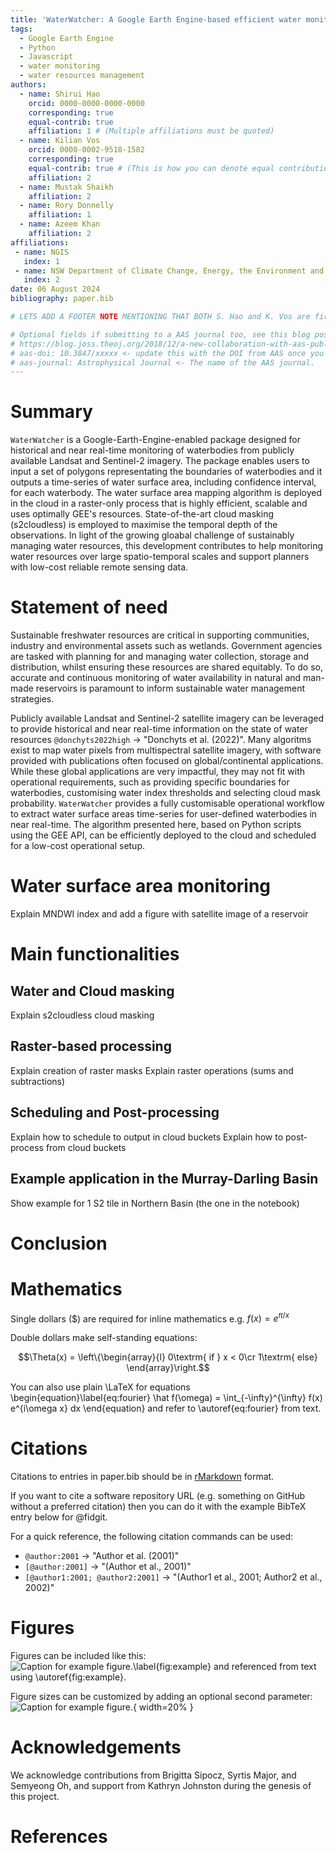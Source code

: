 ```yaml
---
title: 'WaterWatcher: A Google Earth Engine-based efficient water monitoring tool'
tags:
  - Google Earth Engine
  - Python
  - Javascript
  - water monitoring
  - water resources management
authors:
  - name: Shirui Hao
    orcid: 0000-0000-0000-0000
    corresponding: true
    equal-contrib: true
    affiliation: 1 # (Multiple affiliations must be quoted)
  - name: Kilian Vos
    orcid: 0000-0002-9518-1582
    corresponding: true
    equal-contrib: true # (This is how you can denote equal contributions between multiple authors)
    affiliation: 2
  - name: Mustak Shaikh
    affiliation: 2
  - name: Rory Donnelly
    affiliation: 1
  - name: Azeem Khan
    affiliation: 2
affiliations:
 - name: NGIS
   index: 1
 - name: NSW Department of Climate Change, Energy, the Environment and Water
   index: 2
date: 06 August 2024
bibliography: paper.bib

# LETS ADD A FOOTER NOTE MENTIONING THAT BOTH S. Hao and K. Vos are first authors and have equally contributed.

# Optional fields if submitting to a AAS journal too, see this blog post:
# https://blog.joss.theoj.org/2018/12/a-new-collaboration-with-aas-publishing
# aas-doi: 10.3847/xxxxx <- update this with the DOI from AAS once you know it.
# aas-journal: Astrophysical Journal <- The name of the AAS journal.
---
```


# Summary

`WaterWatcher` is a Google-Earth-Engine-enabled package designed for historical and near real-time monitoring of waterbodies from publicly available Landsat and Sentinel-2 imagery. The package enables users to input a set of polygons representating the boundaries of waterbodies and it outputs a time-series of water surface area, including confidence interval, for each waterbody. The water surface area mapping algorithm is deployed in the cloud in a raster-only process that is highly efficient, scalable and uses optimally GEE's resources. State-of-the-art cloud masking (s2cloudless) is employed to maximise the temporal depth of the observations. In light of the growing gloabal challenge of sustainably managing water resources, this development contributes to help monitoring water resources over large spatio-temporal scales and support planners with low-cost reliable remote sensing data.

# Statement of need

Sustainable freshwater resources are critical in supporting communities, industry and environmental assets such as wetlands. Government agencies are tasked with planning for and managing water collection, storage and distribution, whilst ensuring these resources are shared equitably. To do so, accurate and continuous monitoring of water availability in natural and man-made reservoirs is paramount to inform sustainable water management strategies.

Publicly available Landsat and Sentinel-2 satellite imagery can be leveraged to provide historical and near real-time information on the state of water resources `@donchyts2022high`  ->  "Donchyts et al. (2022)". Many algoritms exist to map water pixels from multispectral satellite imagery, with software provided with publications often focused on global/continental applications. While these global applications are very impactful, they may not fit with operational requirements, such as providing specific boundaries for waterbodies, customising water index thresholds and selecting cloud mask probability. `WaterWatcher` provides a fully customisable operational workflow to extract water surface areas time-series for user-defined waterbodies in near real-time. The algorithm presented here, based on Python scripts using the GEE API, can be efficiently deployed to the cloud and scheduled for a low-cost operational setup. 

# Water surface area monitoring

Explain MNDWI index and add a figure with satellite image of a reservoir

# Main functionalities

## Water and Cloud masking

Explain s2cloudless cloud masking

## Raster-based processing

Explain creation of raster masks
Explain raster operations (sums and subtractions)

## Scheduling and Post-processing

Explain how to schedule to output in cloud buckets
Explain how to post-process from cloud buckets

## Example application in the Murray-Darling Basin

Show example for 1 S2 tile in Northern Basin (the one in the notebook)

# Conclusion

 




# Mathematics

Single dollars ($) are required for inline mathematics e.g. $f(x) = e^{\pi/x}$

Double dollars make self-standing equations:

$$\Theta(x) = \left\{\begin{array}{l}
0\textrm{ if } x < 0\cr
1\textrm{ else}
\end{array}\right.$$

You can also use plain \LaTeX for equations
\begin{equation}\label{eq:fourier}
\hat f(\omega) = \int_{-\infty}^{\infty} f(x) e^{i\omega x} dx
\end{equation}
and refer to \autoref{eq:fourier} from text.

# Citations

Citations to entries in paper.bib should be in
[rMarkdown](http://rmarkdown.rstudio.com/authoring_bibliographies_and_citations.html)
format.

If you want to cite a software repository URL (e.g. something on GitHub without a preferred
citation) then you can do it with the example BibTeX entry below for @fidgit.

For a quick reference, the following citation commands can be used:
- `@author:2001`  ->  "Author et al. (2001)"
- `[@author:2001]` -> "(Author et al., 2001)"
- `[@author1:2001; @author2:2001]` -> "(Author1 et al., 2001; Author2 et al., 2002)"

# Figures

Figures can be included like this:
![Caption for example figure.\label{fig:example}](figure.png)
and referenced from text using \autoref{fig:example}.

Figure sizes can be customized by adding an optional second parameter:
![Caption for example figure.](figure.png){ width=20% }

# Acknowledgements

We acknowledge contributions from Brigitta Sipocz, Syrtis Major, and Semyeong
Oh, and support from Kathryn Johnston during the genesis of this project.

# References